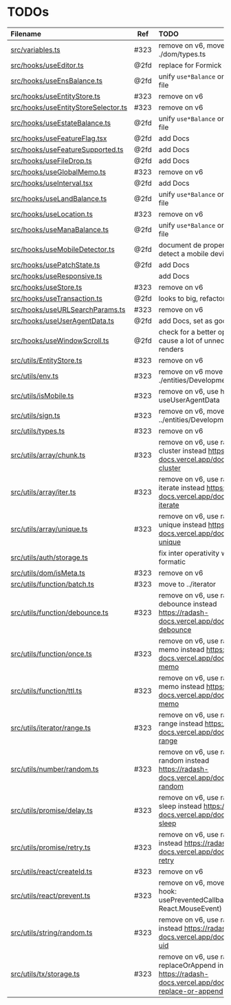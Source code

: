 # TODOs

| Filename                                                                      | Ref  | TODO                                                                                                         |
| :---------------------------------------------------------------------------- | :--: | :----------------------------------------------------------------------------------------------------------- |
| [src/variables.ts](src/variables.ts#L1)                                       | #323 | remove on v6, move to ./dom/types.ts                                                                         |
| [src/hooks/useEditor.ts](src/hooks/useEditor.ts#L1)                           | @2fd | replace for Formick on v6                                                                                    |
| [src/hooks/useEnsBalance.ts](src/hooks/useEnsBalance.ts#L1)                   | @2fd | unify `use*Balance` on a single file                                                                         |
| [src/hooks/useEntityStore.ts](src/hooks/useEntityStore.ts#L1)                 | #323 | remove on v6                                                                                                 |
| [src/hooks/useEntityStoreSelector.ts](src/hooks/useEntityStoreSelector.ts#L1) | #323 | remove on v6                                                                                                 |
| [src/hooks/useEstateBalance.ts](src/hooks/useEstateBalance.ts#L1)             | @2fd | unify `use*Balance` on a single file                                                                         |
| [src/hooks/useFeatureFlag.tsx](src/hooks/useFeatureFlag.tsx#L1)               | @2fd | add Docs                                                                                                     |
| [src/hooks/useFeatureSupported.ts](src/hooks/useFeatureSupported.ts#L1)       | @2fd | add Docs                                                                                                     |
| [src/hooks/useFileDrop.ts](src/hooks/useFileDrop.ts#L1)                       | @2fd | add Docs                                                                                                     |
| [src/hooks/useGlobalMemo.ts](src/hooks/useGlobalMemo.ts#L1)                   | #323 | remove on v6                                                                                                 |
| [src/hooks/useInterval.tsx](src/hooks/useInterval.tsx#L1)                     | @2fd | add Docs                                                                                                     |
| [src/hooks/useLandBalance.ts](src/hooks/useLandBalance.ts#L1)                 | @2fd | unify `use*Balance` on a single file                                                                         |
| [src/hooks/useLocation.ts](src/hooks/useLocation.ts#L1)                       | #323 | remove on v6                                                                                                 |
| [src/hooks/useManaBalance.ts](src/hooks/useManaBalance.ts#L1)                 | @2fd | unify `use*Balance` on a single file                                                                         |
| [src/hooks/useMobileDetector.ts](src/hooks/useMobileDetector.ts#L1)           | @2fd | document de proper way to detect a mobile device                                                             |
| [src/hooks/usePatchState.ts](src/hooks/usePatchState.ts#L1)                   | @2fd | add Docs                                                                                                     |
| [src/hooks/useResponsive.ts](src/hooks/useResponsive.ts#L1)                   |      | add Docs                                                                                                     |
| [src/hooks/useStore.ts](src/hooks/useStore.ts#L1)                             | #323 | remove on v6                                                                                                 |
| [src/hooks/useTransaction.ts](src/hooks/useTransaction.ts#L1)                 | @2fd | looks to big, refactor?                                                                                      |
| [src/hooks/useURLSearchParams.ts](src/hooks/useURLSearchParams.ts#L1)         | #323 | remove on v6                                                                                                 |
| [src/hooks/useUserAgentData.ts](src/hooks/useUserAgentData.ts#L1)             | @2fd | add Docs, set as good practice                                                                               |
| [src/hooks/useWindowScroll.ts](src/hooks/useWindowScroll.ts#L1)               | @2fd | check for a better options, may cause a lot of unnecessary re renders                                        |
| [src/utils/EntityStore.ts](src/utils/EntityStore.ts#L1)                       | #323 | remove on v6                                                                                                 |
| [src/utils/env.ts](src/utils/env.ts#L1)                                       | #323 | remove on v6 move it to ./entities/Development                                                               |
| [src/utils/isMobile.ts](src/utils/isMobile.ts#L1)                             | #323 | remove on v6, use hook useUserAgentData                                                                      |
| [src/utils/sign.ts](src/utils/sign.ts#L1)                                     | #323 | remove on v6, move it to ../entities/Development                                                             |
| [src/utils/types.ts](src/utils/types.ts#L1)                                   | #323 | remove on v6                                                                                                 |
| [src/utils/array/chunk.ts](src/utils/array/chunk.ts#L1)                       | #323 | remove on v6, use radash cluster instead https://radash-docs.vercel.app/docs/array-cluster                   |
| [src/utils/array/iter.ts](src/utils/array/iter.ts#L1)                         | #323 | remove on v6, use radash iterate instead https://radash-docs.vercel.app/docs/array-iterate                   |
| [src/utils/array/unique.ts](src/utils/array/unique.ts#L1)                     | #323 | remove on v6, use radash unique instead https://radash-docs.vercel.app/docs/array-unique                     |
| [src/utils/auth/storage.ts](src/utils/auth/storage.ts#L17)                    |      | fix inter operativity with formatic                                                                          |
| [src/utils/dom/isMeta.ts](src/utils/dom/isMeta.ts#L1)                         | #323 | remove on v6                                                                                                 |
| [src/utils/function/batch.ts](src/utils/function/batch.ts#L1)                 | #323 | move to ../iterator                                                                                          |
| [src/utils/function/debounce.ts](src/utils/function/debounce.ts#L1)           | #323 | remove on v6, use radash debounce instead https://radash-docs.vercel.app/docs/curry-debounce                 |
| [src/utils/function/once.ts](src/utils/function/once.ts#L1)                   | #323 | remove on v6, use radash memo instead https://radash-docs.vercel.app/docs/curry-memo                         |
| [src/utils/function/ttl.ts](src/utils/function/ttl.ts#L1)                     | #323 | remove on v6, use radash memo instead https://radash-docs.vercel.app/docs/curry-memo                         |
| [src/utils/iterator/range.ts](src/utils/iterator/range.ts#L1)                 | #323 | remove on v6, use radash range instead https://radash-docs.vercel.app/docs/curry-range                       |
| [src/utils/number/random.ts](src/utils/number/random.ts#L1)                   | #323 | remove on v6, use radash random instead https://radash-docs.vercel.app/docs/curry-random                     |
| [src/utils/promise/delay.ts](src/utils/promise/delay.ts#L1)                   | #323 | remove on v6, use radash sleep instead https://radash-docs.vercel.app/docs/async-sleep                       |
| [src/utils/promise/retry.ts](src/utils/promise/retry.ts#L1)                   | #323 | remove on v6, use radash retry instead https://radash-docs.vercel.app/docs/async-retry                       |
| [src/utils/react/createId.ts](src/utils/react/createId.ts#L1)                 | #323 | remove on v6                                                                                                 |
| [src/utils/react/prevent.ts](src/utils/react/prevent.ts#L1)                   | #323 | remove on v6, move it into a hook: usePreventedCallback((e: React.MouseEvent<any>) => any)                   |
| [src/utils/string/random.ts](src/utils/string/random.ts#L1)                   | #323 | remove on v6, use radash uid instead https://radash-docs.vercel.app/docs/random-uid                          |
| [src/utils/tx/storage.ts](src/utils/tx/storage.ts#L12)                        | #323 | remove on v6, use radash replaceOrAppend instead https://radash-docs.vercel.app/docs/array-replace-or-append |
